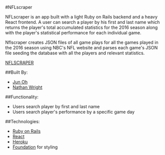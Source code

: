 #NFLscraper

NFLscraper is an app built with a light Ruby on Rails backend and a heavy React frontend. A user can search a player by his first and last name which returns the player's total accumulated statistics for the 2016 season along with the player's statistical performance for each individual game.

Nflscraper creates JSON files of all game plays for all the games played in the 2016 season using NBC's NFL website and parses each game's JSON file seeding the database with all the players and relevant statistics.


[NFLSCRAPER](https://nflscraper.herokuapp.com/)

##Built By:
* [Jun Oh](https://github.com/jsohpennstater)
* [Nathan Wright](https://github.com/nate01776)

##Functionality:
* Users search player by first and last name
* Users search player's performance by a specific game day


##Technologies:
* [Ruby on Rails](http://rubyonrails.org/)
* [React](https://facebook.github.io/react/)
*	[Heroku](http://heroku.com/)
* [Foundation](http://foundation.zurb.com/) for styling

